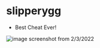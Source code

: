 # slipperygg
- Best Cheat Ever!


![image](https://user-images.githubusercontent.com/71457152/156247550-668c2cff-13b3-4aee-8cd1-d24a0605a8a8.png) screenshot from 2/3/2022
